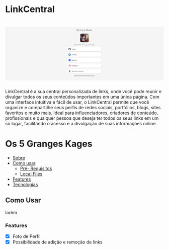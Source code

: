 <h1> LinkCentral </h1>
<h1 align="center">
  <img alt="NextLevelWeek" title="#NextLevelWeek" src="./assets/Captura de tela 2024-07-30 180302.png"/>
</h1>
 <a id="sobre"></a>
 <p> LinkCentral é a sua central personalizada de links, onde você pode reunir e divulgar todos os seus conteúdos importantes em uma única página. Com uma interface intuitiva e fácil de usar, o LinkCentral permite que você organize e compartilhe seus perfis de redes sociais, portfólios, blogs, sites favoritos e muito mais. Ideal para influenciadores, criadores de conteúdo, profissionais e qualquer pessoa que deseja ter todos os seus links em um só lugar, facilitando o acesso e a divulgação de suas informações online. </p>

<a name="ancora"></a>
# Os 5 Granges Kages
- [Sobre](#sobre)
- [Como usar](#como-usar)
  - [Pré- Requisitos](#pre-requisitos)
  - [Local Files](#local-files)
- [Features](#features)
- [Tecnologias](#tecnologias)

<a id="como-usar"></a>
<h2>Como Usar</h2>
<p>lorem</p>

<a id="features"></a>
<h3>Features</h3>

- [X] Foto de Perfil
- [X] Possibilidade de adição e remoção de links
